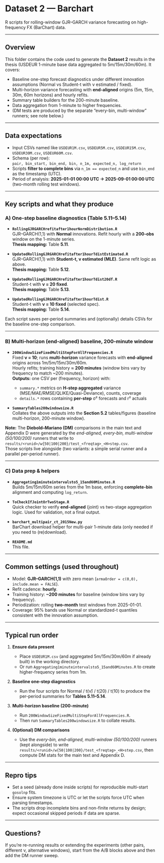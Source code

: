 # Dataset 2 — Barchart  
R scripts for rolling-window GJR–GARCH variance forecasting on high-frequency FX (BarChart) data.

---

## Overview
This folder contains the code used to generate the **Dataset 2** results in the thesis (USDEUR 1-minute base data aggregated to 5m/15m/30m/60m). It covers:

- Baseline one-step forecast diagnostics under different innovation assumptions (Normal vs Student-t with ν estimated / fixed).  
- Multi-horizon variance forecasting with **end-aligned** origins (5m, 15m, 30m, 60m horizons) and hourly refits.  
- Summary table builders for the 200-minute baseline.  
- Data aggregation from 1-minute to higher frequencies.  
- (DM tests are produced by the separate “every-bin, multi-window” runners; see note below.)

---

## Data expectations
- Input CSVs named like `USDEUR1M.csv`, `USDEUR5M.csv`, `USDEUR15M.csv`, `USDEUR30M.csv`, `USDEUR60M.csv`.  
- Schema (per row):  
  `pair, bin_start, bin_end, bin, n_1m, expected_n, log_return`  
- Scripts **filter to complete bins** via `n_1m == expected_n` and use `bin_end` as the timestamp (UTC).  
- Period of analysis: **2025-01-01 00:00 UTC → 2025-09-01 00:00 UTC** (two-month rolling test windows).

---

## Key scripts and what they produce

### A) One-step baseline diagnostics (Table 5.11–5.14)
- **`RollingGJRGARCHrefitafter1hourNormDistribution.R`**  
  GJR–GARCH(1,1) with **Normal** innovations. Refit hourly with a **200-obs** window on the 1-minute series.  
  **Thesis mapping:** Table **5.11**.

- **`UpdatedRollingGJRGARCHrefitafter1hourTdistEstimated.R`**  
  GJR–GARCH(1,1) with **Student-t, ν estimated (MLE)**. Same refit logic as above.  
  **Thesis mapping:** Table **5.12**.

- **`UpdatedRollingGJRGARCHrefitafter1hourTdist20df.R`**  
  Student-t with **ν = 20 fixed**.  
  **Thesis mapping:** Table **5.13**.

- **`UpdatedRollingGJRGARCHrefitafter1hourTdist.R`**  
  Student-t with **ν = 10 fixed** (selected spec).  
  **Thesis mapping:** Table **5.14**.

Each script saves per-period summaries and (optionally) details CSVs for the baseline one-step comparison.

---

### B) Multi-horizon (end-aligned) baseline, 200-minute window
- **`200WindowSizeFixedMultiStepForAllFrequencies.R`**  
  Fixed **ν = 10**; runs **multi-horizon** variance forecasts with **end-aligned** origins across 1m/5m/15m/30m/60m.  
  Hourly refits; training history ≈ **200 minutes** (window bins vary by frequency to match ~200 minutes).  
  **Outputs:** one CSV per (frequency, horizon) with:
  - `summary.*` metrics on **H-step aggregated** variance (MSE/MAE/RMSE/QLIKE/Quasi-Deviance), counts, coverage  
  - `details.*` rows containing **per-step** σ² forecasts and r² actuals

- **`SummaryTables200windowsize.R`**  
  Collates the above outputs into the **Section 5.2** tables/figures (baseline multi-horizon, 200-minute window).

**Note:** The **Diebold–Mariano (DM)** comparisons in the main text and Appendix D were generated by the *end-aligned, every-bin, multi-window (50/100/200)* runners that write to  
`results/<runid>/w{50|100|200}/test_<freqtag>_<H>step.csv`.  
Those scripts live alongside (two variants: a simple serial runner and a parallel per-period runner).

---

### C) Data prep & helpers
- **`Aggregating1minuteintervalsto5_15and60Minutes.R`**  
  Builds 5m/15m/60m series from the 1m base, enforcing **complete-bin** alignment and computing `log_return`.

- **`ToCheckIfJointOrTwoStage.R`**  
  Quick checker to verify **end-aligned** (joint) vs two-stage aggregation logic. Used for validation, not a final output.

- **`barchart_multipair_ct_2015New.py`**  
  BarChart download helper for multi-pair 1-minute data (only needed if you need to (re)download).

- **`README.md`**  
  This file.

---

## Common settings (used throughout)
- Model: **GJR–GARCH(1,1)** with zero mean (`armaOrder = c(0,0), include.mean = FALSE`).  
- Refit cadence: **hourly**.  
- Training history: **~200 minutes** for baseline (window bins vary by frequency).  
- Periodization: rolling **two-month** test windows from 2025-01-01.  
- Coverage: 95% bands use Normal or standardized-t quantiles consistent with the innovation assumption.

---

## Typical run order

1. **Ensure data present**  
   - Place `USDEUR1M.csv` (and aggregated 5m/15m/30m/60m if already built) in the working directory.  
   - Or run `Aggregating1minuteintervalsto5_15and60Minutes.R` to create higher-frequency series from 1m.

2. **Baseline one-step diagnostics**  
   - Run the four scripts for Normal / t(ν̂) / t(20) / t(10) to produce the per-period summaries for **Tables 5.11–5.14**.

3. **Multi-horizon baseline (200-minute)**  
   - Run `200WindowSizeFixedMultiStepForAllFrequencies.R`.  
   - Then run `SummaryTables200windowsize.R` to collate results.

4. **(Optional) DM comparisons**  
   - Use the *every-bin, end-aligned, multi-window (50/100/200)* runners (kept alongside) to write  
     `results/<runid>/w{50|100|200}/test_<freqtag>_<H>step.csv`, then compute DM stats for the main text and Appendix D.

---

## Repro tips
- Set a seed (already done inside scripts) for reproducible multi-start `gosolnp` fits.  
- Ensure system timezone is UTC or let the scripts force UTC when parsing timestamps.  
- The scripts drop incomplete bins and non-finite returns by design; expect occasional skipped periods if data are sparse.

---

## Questions?
If you’re re-running results or extending the experiments (other pairs, different ν, alternative windows), start from the A/B blocks above and then add the DM runner sweep.

